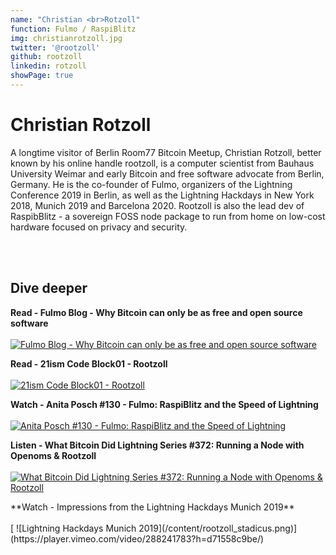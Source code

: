 ```yaml
---
name: "Christian <br>Rotzoll"
function: Fulmo / RaspiBlitz
img: christianrotzoll.jpg
twitter: '@rootzoll'
github: rootzoll
linkedin: rotzoll
showPage: true
---
```


# Christian Rotzoll
 
A longtime visitor of Berlin Room77 Bitcoin Meetup, Christian Rotzoll, better known by his online handle rootzoll, is a computer scientist from Bauhaus University Weimar and early Bitcoin and free software advocate from Berlin, Germany. He is the co-founder of Fulmo, organizers of the Lightning Conference 2019 in Berlin, as well as the Lightning Hackdays in New York 2018, Munich 2019 and Barcelona 2020. Rootzoll is also the lead dev of RaspibBlitz - a sovereign FOSS node package to run from home on low-cost hardware focused on privacy and security.


<br><br>

## Dive deeper


<div class="grid grid-cols-1 md:grid-cols-2 gap-5">
<div class="p-3 my-2">

**Read - Fulmo Blog - Why Bitcoin can only be as free and open source software** <br><br>
[ ![Fulmo Blog - Why Bitcoin can only be as free and open source software](/content/rootzoll_foss.png)](https://blog.fulmo.org/why-bitcoin-can-only-be-as-free-open-source-software/)
</div>

<div class="p-3 my-2">

**Read - 21ism Code Block01 - Rootzoll** <br><br>
[ ![21ism Code Block01 - Rootzoll](/content/rootzoll_21ism.png)](https://21ism.com/portfolio-item/rootzoll/)
</div>

<div class="p-3 my-2">

**Watch - Anita Posch #130 - Fulmo: RaspiBlitz and the Speed of Lightning** <br><br>
[ ![Anita Posch #130 - Fulmo: RaspiBlitz and the Speed of Lightning](/content/rootzoll_anita.png)](https://youtu.be/VOs3KYizlMo/)
</div>

<div class="p-3 my-2">

**Listen - What Bitcoin Did Lightning Series #372: Running a Node with Openoms & Rootzoll** <br><br>
[ ![What Bitcoin Did Lightning Series #372: Running a Node with Openoms & Rootzoll](/content/rootzoll_anita.png)](https://www.whatbitcoindid.com/podcast/lightning-series-running-a-node/)
</div>

<div class="p-3 my-2">
**Watch - Impressions from the Lightning Hackdays Munich 2019** <br><br>
[ ![Lightning Hackdays Munich 2019](/content/rootzoll_stadicus.png)](https://player.vimeo.com/video/288241783?h=d71558c9be/)

</div>

</div>

<br>

